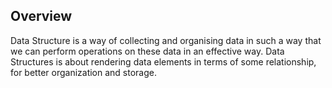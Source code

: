 ## Overview
Data Structure is a way of collecting and organising data in such a way that we can perform operations on these data in an effective way. Data Structures is about rendering data elements in terms of some relationship, for better organization and storage.